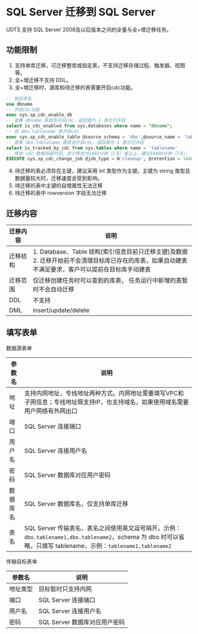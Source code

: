 # SQL Server 迁移到 SQL Server

UDTS 支持 SQL Server 2008及以后版本之间的全量与全+增迁移任务。

## 功能限制
1. 支持单库迁移，可迁移整库或指定表，不支持迁移存储过程、触发器、视图等。
2. 全+增迁移不支持 DDL。
3. 全+增迁移时，源库和待迁移的表需要开启cdc功能。

```sql
-- 指定库名
use dbname
-- 开启cdc功能
exec sys.sp_cdc_enable_db
-- 查看 dbname 库是否开启cdc，返回值为 1 表示已开启
select is_cdc_enabled from sys.databases where name = "dbname";
-- 给 dbo.tablename 表开启cdc
exec sys.sp_cdc_enable_table @source_schema = 'dbo',@source_name = 'tablename',@role_name = null;
-- 查看 dbo.tablename 表是否开启cdc，返回值为 1 表示已开启
select is_tracked_by_cdc from sys.tables where name = 'tablename'
-- 修改 cdc 数据保留时间，至少修改为1440分钟（1天）或以上，建议14400分钟（7天）。
EXECUTE sys.sp_cdc_change_job @job_type = N'cleanup', @retention = 14400;
```

4. 待迁移的表必须存在主键，建议采用 int 类型作为主键。主键为 string 类型且数据量较大时，迁移速度会受到影响。
5. 待迁移的表中主键的自增属性无法迁移
6. 待迁移的表中 rowversion 字段无法迁移


## 迁移内容

| 迁移内容 | 说明                                                                                                                    |
| -------- | ----------------------------------------------------------------------------------------------------------------------- |
| 迁移结构 | 1. Database、Table 结构(索引信息目前只迁移主键)及数据<br>  2. 迁移开始前不会清理目标库已存在的库表，如果自动建表不满足要求，客户可以提前在目标库手动建表 |
| 迁移范围 | 仅迁移创建任务时可以查到的库表， 任务运行中新增的表暂时不会自动迁移                                                     |
| DDL      | 不支持                                                                                                                  |
| DML      | insert/update/delete                                                                                                    |


## 填写表单

数据源表单

| 参数名   | 说明                                                                                                                                                            |
| -------- | --------------------------------------------------------------------------------------------------------------------------------------------------------------- |
| 地址     | 支持内网地址，专线地址两种方式。内网地址需要填写VPC和子网信息；专线地址既支持IP，也支持域名，如果使用域名需要用户网络有外网出口                                 |
| 端口     | SQL Server 连接端口                                                                                                                                             |
| 用户名   | SQL Server 连接用户名                                                                                                                                           |
| 密码     | SQL Server 数据库对应用户密码                                                                                                                                   |
| 数据库名 | SQL Server 数据库名，仅支持单库迁移                                                                                                                             |
| 表名     | SQL Server 传输表名，表名之间使用英文逗号隔开。示例：`dbo.tablename1,dbo.tablename2`，schema 为 dbo 时可以省略，只填写 tablename，示例：`tablename1,tablename2` |


传输目标表单

| 参数名   | 说明                          |
| -------- | ----------------------------- |
| 地址类型 | 目标暂时只支持内网            |
| 端口     | SQL Server 连接端口           |
| 用户名   | SQL Server 连接用户名         |
| 密码     | SQL Server 数据库对应用户密码 |


